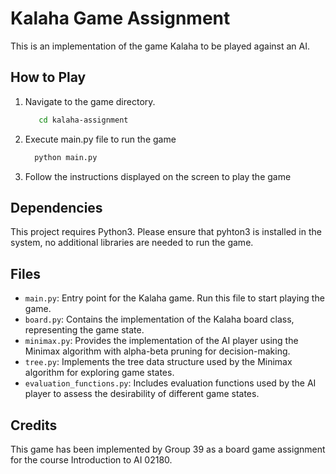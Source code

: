 # Kalaha Game Assignment 
This is an implementation of the game Kalaha to be played against an AI.

## How to Play

1. Navigate to the game directory.
   ```bash
      cd kalaha-assignment
2. Execute main.py file to run the game
    ```bash
      python main.py
3. Follow the instructions displayed on the screen to play the game

## Dependencies
This project requires Python3. Please ensure that pyhton3 is installed in the system, no additional libraries are needed to run the game.

## Files

- `main.py`: Entry point for the Kalaha game. Run this file to start playing the game.
- `board.py`: Contains the implementation of the Kalaha board class, representing the game state.
- `minimax.py`: Provides the implementation of the AI player using the Minimax algorithm with alpha-beta pruning for decision-making.
- `tree.py`: Implements the tree data structure used by the Minimax algorithm for exploring game states.
- `evaluation_functions.py`: Includes evaluation functions used by the AI player to assess the desirability of different game states.

## Credits
This game has been implemented by Group 39 as a board game assignment for the course Introduction to AI 02180. 
